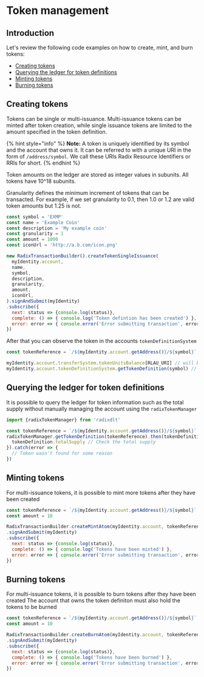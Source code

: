# Token management

## Introduction

Let's review the following code examples on how to create, mint, and burn tokens:

* [Creating tokens](token-management.md#creating-tokens)
* [Querying the ledger for token definitions](token-management.md#querying-the-ledger-for-token-definitions)
* [Minting tokens](token-management.md#minting-tokens)
* [Burning tokens](token-management.md#burning-tokens)

## Creating tokens

Tokens can be single or multi-issuance. Multi-issuance tokens can be minted after token creation, while single issuance tokens are limited to the amount specified in the token definition.

{% hint style="info" %}
**Note:** A token is uniquely identified by its symbol and the account that owns it. It can be referred to with a unique URI in the form of `/address/symbol`. We call these URIs Radix Resource Identifiers or RRIs for short.
{% endhint %}

Token amounts on the ledger are stored as integer values in subunits. All tokens have 10^18 subunits.

Granularity defines the minimum increment of tokens that can be transacted. For example, if we set granularity to 0.1, then 1.0 or 1.2 are valid token amounts but 1.25 is not.

```javascript
const symbol = 'EXMP'
const name = 'Example Coin'
const description = 'My example coin'
const granularity = 1
const amount = 1000
const iconUrl = 'http://a.b.com/icon.png'

new RadixTransactionBuilder().createTokenSingleIssuance(
  myIdentity.account,
  name,
  symbol,
  description,
  granularity,
  amount,
  iconUrl,
).signAndSubmit(myIdentity)
.subscribe({
  next: status => {console.log(status)},
  complete: () => { console.log('Token defintion has been created') },
  error: error => { console.error('Error submitting transaction', error) }
})
```

After that you can observe the token in the accounts `tokenDefinitionSystem`

```javascript
const tokenReference = `/${myIdentity.account.getAddress()}/${symbol}`

myIdentity.account.transferSystem.tokenUnitsBalance[RLAU_URI] // will be equal to amount
myIdentity.account.tokenDefinitionSystem.getTokenDefinition(symbol) // will return token defintion
```

## Querying the ledger for token definitions

It is possible to query the ledger for token information such as the total supply without manually managing the account using the `radixTokenManager`

```javascript
import {radixTokenManager} from 'radixdlt'

const tokenReference = `/${myIdentity.account.getAddress()}/${symbol}`
radixTokenManager.getTokenDefinition(tokenReference).then(tokenDefinition => {
  tokenDefinition.totalSupply // Check the total supply
}).catch(error => {
  // Token wasn't found for some reason
})
```

## Minting tokens

For multi-issuance tokens, it is possible to mint more tokens after they have been created

```javascript
const tokenReference = `/${myIdentity.account.getAddress()}/${symbol}`
const amount = 10

RadixTransactionBuilder.createMintAtom(myIdentity.account, tokenReference, amount)
.signAndSubmit(myIdentity)
.subscribe({
  next: status => {console.log(status)},
  complete: () => { console.log('Tokens have been minted') },
  error: error => { console.error('Error submitting transaction', error) }
})
```

## Burning tokens

For multi-issuance tokens, it is possible to burn tokens after they have been created The account that owns the token definiton must also hold the tokens to be burned

```javascript
const tokenReference = `/${myIdentity.account.getAddress()}/${symbol}`
const amount = 10

RadixTransactionBuilder.createBurnAtom(myIdentity.account, tokenReference, amount)
.signAndSubmit(myIdentity)
.subscribe({
  next: status => {console.log(status)},
  complete: () => { console.log('Tokens have been burned') },
  error: error => { console.error('Error submitting transaction', error) }
})
```

